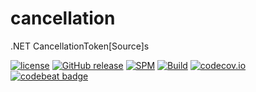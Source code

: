 # cancellation

.NET CancellationToken[Source]s

[![license](https://img.shields.io/github/license/mashape/apistatus.svg)]()
[![GitHub release](https://img.shields.io/github/release/randymarsh77/cancellation.svg)]()
[![SPM](https://img.shields.io/badge/SPM-compatible-brightgreen.svg)](https://github.com/apple/swift-package-manager)
[![Build](https://github.com/randymarsh77/cancellation/workflows/CI/badge.svg)](https://github.com/randymarsh77/cancellation/actions?query=workflow%3ACI)
[![codecov.io](https://codecov.io/gh/randymarsh77/cancellation/branch/master/graphs/badge.svg)](https://codecov.io/gh/randymarsh77/cancellation/branch/master)
[![codebeat badge](https://codebeat.co/badges/0af758c1-c1a9-4ab3-822e-78b296acf49a)](https://codebeat.co/projects/github-com-randymarsh77-cancellation)
